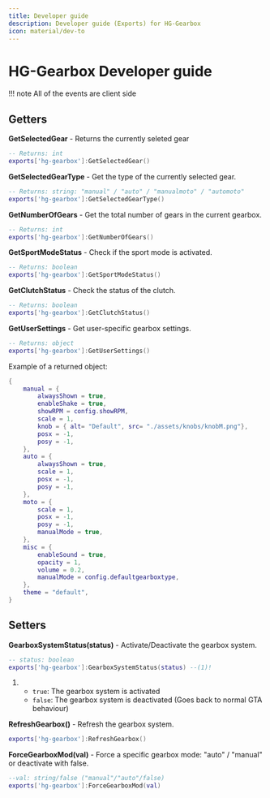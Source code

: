 ```yaml
---
title: Developer guide
description: Developer guide (Exports) for HG-Gearbox
icon: material/dev-to
---
```


# HG-Gearbox Developer guide
!!! note
    All of the events are client side

## Getters

**GetSelectedGear** - Returns the currently seleted gear
```lua
-- Returns: int
exports['hg-gearbox']:GetSelectedGear()
```

**GetSelectedGearType** - Get the type of the currently selected gear.
```lua
-- Returns: string: "manual" / "auto" / "manualmoto" / "automoto"
exports['hg-gearbox']:GetSelectedGearType()
```

**GetNumberOfGears** - Get the total number of gears in the current gearbox.
```lua
-- Returns: int
exports['hg-gearbox']:GetNumberOfGears()
```

**GetSportModeStatus** - Check if the sport mode is activated.
```lua
-- Returns: boolean
exports['hg-gearbox']:GetSportModeStatus()
```

**GetClutchStatus** - Check the status of the clutch.
```lua
-- Returns: boolean
exports['hg-gearbox']:GetClutchStatus()
```

**GetUserSettings** - Get user-specific gearbox settings.
```lua
-- Returns: object
exports['hg-gearbox']:GetUserSettings()
```
Example of a returned object:
```lua
{
    manual = {
        alwaysShown = true,
        enableShake = true,
        showRPM = config.showRPM,
        scale = 1,
        knob = { alt= "Default", src= "./assets/knobs/knobM.png"},
        posx = -1,
        posy = -1,
    },
    auto = {
        alwaysShown = true,
        scale = 1,
        posx = -1,
        posy = -1,
    },
    moto = {
        scale = 1,
        posx = -1,
        posy = -1,
        manualMode = true,
    },
    misc = {
        enableSound = true,
        opacity = 1,
        volume = 0.2,
        manualMode = config.defaultgearboxtype,
    },
    theme = "default",
}
```

## Setters

**GearboxSystemStatus(status)** - Activate/Deactivate the gearbox system.
```lua
-- status: boolean
exports['hg-gearbox']:GearboxSystemStatus(status) --(1)!
```

1.  - `true`: The gearbox system is activated
    - `false`: The gearbox system is deactivated (Goes back to normal GTA behaviour)

**RefreshGearbox()** - Refresh the gearbox system.
```lua
exports['hg-gearbox']:RefreshGearbox()
```


**ForceGearboxMod(val)** - Force a specific gearbox mode: "auto" / "manual" or deactivate with false.
```lua
--val: string/false ("manual"/"auto"/false)
exports['hg-gearbox']:ForceGearboxMod(val)
```